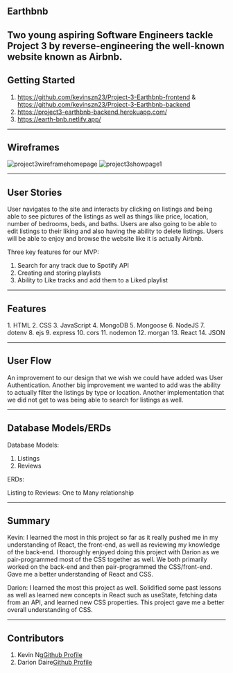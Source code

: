 ## Earthbnb

Two young aspiring Software Engineers tackle Project 3 by reverse-engineering the well-known website known as Airbnb.
---
## Getting Started

1. https://github.com/kevinszn23/Project-3-Earthbnb-frontend & https://github.com/kevinszn23/Project-3-Earthbnb-backend
2. https://project3-earthbnb-backend.herokuapp.com/
3. https://earth-bnb.netlify.app/

---
## Wireframes
![project3wireframehomepage](https://user-images.githubusercontent.com/109487146/192004038-dc946f83-0aee-4fcc-87cf-6ada72670439.JPG)
![project3showpage1](https://user-images.githubusercontent.com/109487146/192004055-bd46b8d2-68b6-4192-b54d-75d77ddb25c9.JPG)


---
## User Stories

User navigates to the site and interacts by clicking on listings and being able to see pictures of the listings as well as things like price, location, number of bedrooms, beds, and baths. Users are also going to be able to edit listings to their liking and also having the ability to delete listings. Users will be able to enjoy and browse the website like it is actually Airbnb.

Three key features for our MVP:
1. Search for any track due to Spotify API
2. Creating and storing playlists
3. Ability to Like tracks and add them to a Liked playlist

---
## Features

️1. HTML
2. CSS
3. JavaScript
4. MongoDB
5. Mongoose
6. NodeJS
7. dotenv
8. ejs
9. express
10. cors
11. nodemon
12. morgan
13. React
14. JSON

---
## User Flow

An improvement to our design that we wish we could have added was User Authentication.
Another big improvement we wanted to add was the ability to actually filter the listings by type or location.
Another implementation that we did not get to was being able to search for listings as well.

---
## Database Models/ERDs

Database Models:

1. Listings
2. Reviews

ERDs:

Listing to Reviews: One to Many relationship

---
## Summary

Kevin: I learned the most in this project so far as it really pushed me in my understanding of React, the front-end, as well as reviewing my knowledge of the back-end. I thoroughly enjoyed doing this project with Darion as we pair-programmed most of the CSS together as well. We both primarily worked on the back-end and then pair-programmed the CSS/front-end. Gave me a better understanding of React and CSS.

Darion: I learned the most this project as well. Solidified some past lessons as well as learned new concepts in React such as useState, fetching data from an API, and learned new CSS properties. This project gave me a better overall understanding of CSS.

---
## Contributors

1. Kevin Ng[Github Profile](https://github.com/kevinszn23)
2. Darion Daire[Github Profile](https://github.com/Darion-D)
